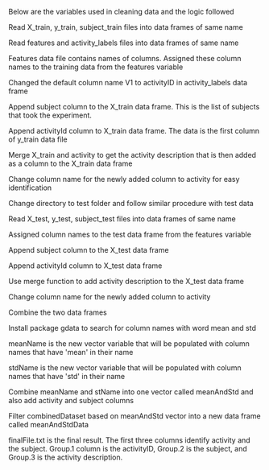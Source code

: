 Below are the variables used in cleaning data and the logic followed

Read X_train, y_train, subject_train files into data frames of same name

Read features and activity_labels files into data frames of same name

Features data file contains names of columns. Assigned these column names to the training data from the features variable

Changed the default column name V1 to activityID in activity_labels data frame

Append subject column to the X_train data frame. This is the list of subjects that took the experiment.

Append activityId column to X_train data frame. The data is the first column of y_train data file

Merge X_train and activity to get the activity description that is then added as a column to the X_train data frame

Change column name for the newly added column to activity for easy identification

Change directory to test folder and follow similar procedure with test data

Read X_test, y_test, subject_test files into data frames of same name

Assigned column names to the test data frame from the features variable

Append subject column to the X_test data frame

Append activityId column to X_test data frame

Use merge function to add activity description to the X_test data frame

Change column name for the newly added column to activity

Combine the two data frames

Install package gdata to search for column names with word mean and std

meanName is the new vector variable that will be populated with column names that have 'mean' in their name

stdName is the new vector variable that will be populated with column names that have 'std' in their name

Combine meanName and stName into one vector called meanAndStd and also add activity and subject columns

Filter combinedDataset based on meanAndStd vector into a new data frame called meanAndStdData

finalFile.txt is the final result. The first three columns identify activity and the subject. Group.1 column is the activityID, Group.2 is the subject, and Group.3 is the activity description.
